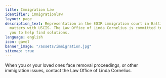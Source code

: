 ```yaml
---
title: Immigration Law
identifier: immigrationlaw
layout: page
description_text: Representation in the EOIR immigration court in Baltimore, and in
  matters with USCIS. The Law Office of Linda Cornelius is committed to working with
  you to help find solutions.
language: english
icon: gavel
banner_image: "/assets/immigration.jpg"
sitemap: true
---
```


When you or your loved ones face removal proceedings, or other immigration issues, contact the Law Office of Linda Cornelius.&nbsp;